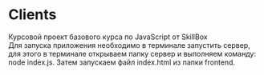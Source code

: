 # Clients
Курсовой проект базового курса по JavaScript от SkillBox  
Для запуска приложения необходимо в терминале запустить сервер, для этого в терминале открываем папку сервер и выполняем команду: node index.js.
Затем запускаем файл index.html из папки frontend.
